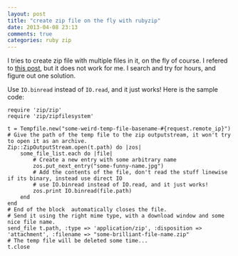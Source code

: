 ```yaml
---
layout: post
title: "create zip file on the fly with rubyzip"
date: 2013-04-08 23:13
comments: true
categories: ruby zip
---
```


I tries to create zip file with multiple files in it, on the fly of course. I refered to [this post](http://info.michael-simons.eu/2008/01/21/using-rubyzip-to-create-zip-files-on-the-fly/), but it does not work for me. I search and try for hours, and figure out one solution.

<!-- more -->

Use `IO.binread` instead of `IO.read`, and it just works! Here is the sample code:



	require 'zip/zip'
	require 'zip/zipfilesystem'
 
	t = Tempfile.new("some-weird-temp-file-basename-#{request.remote_ip}")
	# Give the path of the temp file to the zip outputstream, it won't try to open it as an archive.
	Zip::ZipOutputStream.open(t.path) do |zos|
		some_file_list.each do |file|
    		# Create a new entry with some arbitrary name
    		zos.put_next_entry("some-funny-name.jpg")
    		# Add the contents of the file, don't read the stuff linewise if its binary, instead use direct IO
    		# use IO.binread instead of IO.read, and it just works!
    		zos.print IO.binread(file.path)
		end
	end
	# End of the block  automatically closes the file.
	# Send it using the right mime type, with a download window and some nice file name.
	send_file t.path, :type => 'application/zip', :disposition => 'attachment', :filename => "some-brilliant-file-name.zip"
	# The temp file will be deleted some time...
	t.close